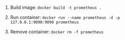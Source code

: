1. Build image: `docker build -t prometheus .`

2. Run container: `docker run --name prometheus -d -p 127.0.0.1:9090:9090 prometheus`

3. Remove container: `docker rm -f prometheus`